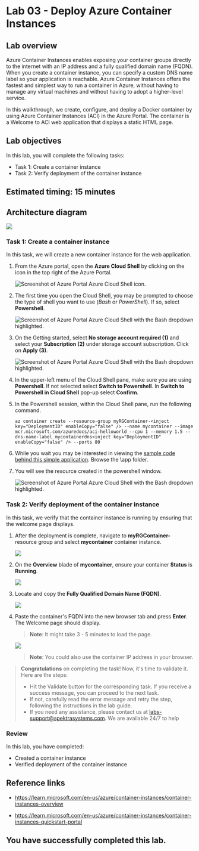 # Lab 03 - Deploy Azure Container Instances

## Lab overview

Azure Container Instances enables exposing your container groups directly to the internet with an IP address and a fully qualified domain name (FQDN). When you create a container instance, you can specify a custom DNS name label so your application is reachable. Azure Container Instances offers the fastest and simplest way to run a container in Azure, without having to manage any virtual machines and without having to adopt a higher-level service.

In this walkthrough, we create, configure, and deploy a Docker container by using Azure Container Instances (ACI) in the Azure Portal. The container is a Welcome to ACI web application that displays a static HTML page.

## Lab objectives

In this lab, you will complete the following tasks:

+ Task 1: Create a container instance
+ Task 2: Verify deployment of the container instance

## Estimated timing: 15 minutes

## Architecture diagram

![](../images/az900lab03.PNG) 

### Task 1: Create a container instance

In this task, we will create a new container instance for the web application.

1. From the Azure portal, open the **Azure Cloud Shell** by clicking on the icon in the top right of the Azure Portal.

    ![Screenshot of Azure Portal Azure Cloud Shell icon.](../images/AZ-900-1101.png)

1. The first time you open the Cloud Shell, you may be prompted to choose the type of shell you want to use (*Bash* or *PowerShell*). If so, select **Powershell**.

    ![Screenshot of Azure Portal Azure Cloud Shell with the Bash dropdown highlighted.](./images/new-az-900-lab3-2.png)
   
1. On the Getting started, select **No storage account required (1)** and select your **Subscription (2)** under storage account subscription. Click on **Apply (3)**.

    ![Screenshot of Azure Portal Azure Cloud Shell with the Bash dropdown highlighted.](./images/new-az-900-lab3-3.png)

1. In the upper-left menu of the Cloud Shell pane, make sure you are using **Powershell**. If not selected select **Switch to Powershell**. In **Switch to Powershell in Cloud Shell** pop-up select **Confirm**.

1. In the Powershell session, within the Cloud Shell pane, run the following command. 

    ```cli
    az container create --resource-group myRGContainer-<inject key="DeploymentID" enableCopy="false" /> --name mycontainer --image mcr.microsoft.com/azuredocs/aci-helloworld --cpu 1 --memory 1.5 --dns-name-label mycontainerdns<inject key="DeploymentID" enableCopy="false" /> --ports 80
    ```

1. While you wait you may be interested in viewing the [sample code behind this simple application](https://github.com/Azure-Samples/aci-helloworld). Browse the \app folder.

1. You will see the resource created in the powershell window.

    ![Screenshot of Azure Portal Azure Cloud Shell with the Bash dropdown highlighted.](./images/new-az-900-lab3-4.png)

### Task 2: Verify deployment of the container instance

In this task, we verify that the container instance is running by ensuring that the welcome page displays.

1. After the deployment is complete, navigate to **myRGContainer-<inject key="DeploymentID" enableCopy="false" />** resource group and select **mycontainer** container instance.

   ![](./images/new-az-900-lab3-5.png)

1. On the **Overview** blade of **mycontainer**, ensure your container **Status** is **Running**.

    ![](../images/lab3-image6.png)

1. Locate and copy the **Fully Qualified Domain Name (FQDN)**.

    ![](../images/lab3-image4.png)

1. Paste the container's FQDN into the new browser tab and press **Enter**. The Welcome page should display.

   >**Note**: It might take 3 - 5 minutes to load the page.
 
   ![](../images/lab3-image5.png)
	
   >**Note**: You could also use the container IP address in your browser.

<validation step="f87beab3-3bb6-467e-839f-c821f172a4b8" />
   
> **Congratulations** on completing the task! Now, it's time to validate it. Here are the steps:
> - Hit the Validate button for the corresponding task. If you receive a success message, you can proceed to the next task. 
> - If not, carefully read the error message and retry the step, following the instructions in the lab guide.
> - If you need any assistance, please contact us at labs-support@spektrasystems.com. We are available 24/7 to help
    
### Review
In this lab, you have completed:
- Created a container instance
- Verified deployment of the container instance

## Reference links

- https://learn.microsoft.com/en-us/azure/container-instances/container-instances-overview

- https://learn.microsoft.com/en-us/azure/container-instances/container-instances-quickstart-portal
  
## You have successfully completed this lab.

